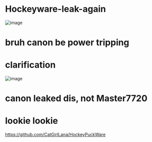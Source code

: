 # Hockeyware-leak-again
![image](https://user-images.githubusercontent.com/55558592/206928658-44801bed-b46a-4921-97d4-511730a1f42c.png)
# bruh canon be power tripping
# clarification
![image](https://user-images.githubusercontent.com/55558592/206928832-7e5b8095-3922-43f4-8f77-456bbd39a57d.png)
# canon leaked dis, not Master7720
# lookie lookie
https://github.com/CatGirlLana/HockeyPuckWare
